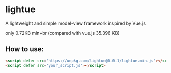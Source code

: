 # lightue

A lightweight and simple model-view framework inspired by Vue.js

only 0.72KB min+br (compared with vue.js 35.396 KB)

## How to use:

```html
<script defer src='https://unpkg.com/lightue@0.0.1/lightue.min.js'></script>
<script defer src='your_script.js'></script>
```